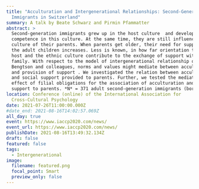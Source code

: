 ```yaml
---
title: "Acculturation and Intergenerational Relationships: Second-Generation
  Immigrants in Switzerland"
summary: A talk by Beate Schwarz and Pirmin Pfammatter
abstract: >
  Second-generation immigrants grew up in the host culture  and develop a strong
  competence in this culture. At the same time, they are still influenced by the
  culture of their parents. When parents get older, their need for support of
  the adult children increases. Less is known, in how far orientation toward the
  host and the ethnic culture contribute to the exchange of support within a
  family. With respect to the model of intergenerational relationship of
  Bengtson and colleagues, norms and values might mediate between acculturation
  and provision of support . We investigated the relation between acculturation
  and social support provided to parents. Further, we tested the mediating
  effect of filial obligations for the association of acculturation and social
  support to parents. *N* = 371 adult second-generation immigrants (born in Switzerland or immigrated before the age of six) participated in the study (age *M*=33.1, *SD* = 10.6; 59% females). Ethnic origin varied widely in the sample, most were from southern Europe (24%) and former Yugoslavia (23%). Acculturation was measured by ethnic and host culture orientation. Filial obligations (FO) was assessed by five items on adult children’s expectations. The questionnaire of social support included emotional, instrumental, and financial support provided to parents. Structural equation modelling revealed a mediating effect of FO for the positive association between ethnic culture orientation and social support but no mediation effect for the negative association between host culture orientation and social support. The discussion considers the importance of orientation to the ethnic culture of the second generation in order to secure the support of the elderly parents.
location: Conference (online) of the International Association for
  Cross-Cultural Psychology
date: 2021-07-26T11:00:00.000Z
#date_end: 2021-08-16T14:02:57.069Z
all_day: true
event: https://www.iaccp2020.com/news/
event_url: https://www.iaccp2020.com/news/
publishDate: 2021-08-16T13:49:32.134Z
draft: false
featured: false
tags:
  - Intergenerational
image:
  filename: featured.png
  focal_point: Smart
  preview_only: false
---
```

